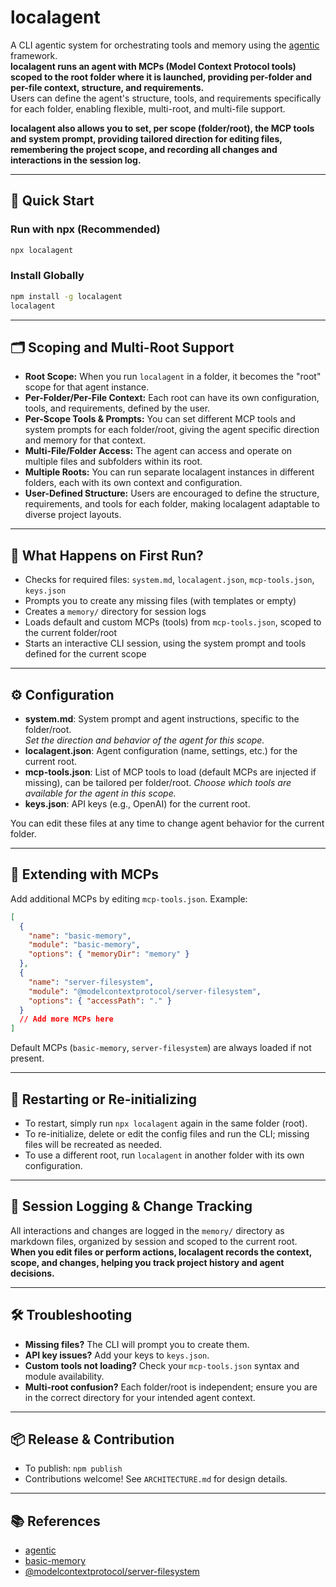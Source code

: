 # localagent

A CLI agentic system for orchestrating tools and memory using the [agentic](https://github.com/transitive-bullshit/agentic) framework.  
**localagent runs an agent with MCPs (Model Context Protocol tools) scoped to the root folder where it is launched, providing per-folder and per-file context, structure, and requirements.**  
Users can define the agent's structure, tools, and requirements specifically for each folder, enabling flexible, multi-root, and multi-file support.

**localagent also allows you to set, per scope (folder/root), the MCP tools and system prompt, providing tailored direction for editing files, remembering the project scope, and recording all changes and interactions in the session log.**

---

## 🚀 Quick Start

### Run with npx (Recommended)

```sh
npx localagent
```

### Install Globally

```sh
npm install -g localagent
localagent
```

---

## 🗂️ Scoping and Multi-Root Support

- **Root Scope:** When you run `localagent` in a folder, it becomes the "root" scope for that agent instance.
- **Per-Folder/Per-File Context:** Each root can have its own configuration, tools, and requirements, defined by the user.
- **Per-Scope Tools & Prompts:** You can set different MCP tools and system prompts for each folder/root, giving the agent specific direction and memory for that context.
- **Multi-File/Folder Access:** The agent can access and operate on multiple files and subfolders within its root.
- **Multiple Roots:** You can run separate localagent instances in different folders, each with its own context and configuration.
- **User-Defined Structure:** Users are encouraged to define the structure, requirements, and tools for each folder, making localagent adaptable to diverse project layouts.

---

## 🏁 What Happens on First Run?

- Checks for required files: `system.md`, `localagent.json`, `mcp-tools.json`, `keys.json`
- Prompts you to create any missing files (with templates or empty)
- Creates a `memory/` directory for session logs
- Loads default and custom MCPs (tools) from `mcp-tools.json`, scoped to the current folder/root
- Starts an interactive CLI session, using the system prompt and tools defined for the current scope

---

## ⚙️ Configuration

- **system.md**: System prompt and agent instructions, specific to the folder/root.  
  _Set the direction and behavior of the agent for this scope._
- **localagent.json**: Agent configuration (name, settings, etc.) for the current root.
- **mcp-tools.json**: List of MCP tools to load (default MCPs are injected if missing), can be tailored per folder/root.
  _Choose which tools are available for the agent in this scope._
- **keys.json**: API keys (e.g., OpenAI) for the current root.

You can edit these files at any time to change agent behavior for the current folder.

---

## 🧩 Extending with MCPs

Add additional MCPs by editing `mcp-tools.json`. Example:

```json
[
  {
    "name": "basic-memory",
    "module": "basic-memory",
    "options": { "memoryDir": "memory" }
  },
  {
    "name": "server-filesystem",
    "module": "@modelcontextprotocol/server-filesystem",
    "options": { "accessPath": "." }
  }
  // Add more MCPs here
]
```

Default MCPs (`basic-memory`, `server-filesystem`) are always loaded if not present.

---

## 🔄 Restarting or Re-initializing

- To restart, simply run `npx localagent` again in the same folder (root).
- To re-initialize, delete or edit the config files and run the CLI; missing files will be recreated as needed.
- To use a different root, run `localagent` in another folder with its own configuration.

---

## 📝 Session Logging & Change Tracking

All interactions and changes are logged in the `memory/` directory as markdown files, organized by session and scoped to the current root.  
**When you edit files or perform actions, localagent records the context, scope, and changes, helping you track project history and agent decisions.**

---

## 🛠️ Troubleshooting

- **Missing files?** The CLI will prompt you to create them.
- **API key issues?** Add your keys to `keys.json`.
- **Custom tools not loading?** Check your `mcp-tools.json` syntax and module availability.
- **Multi-root confusion?** Each folder/root is independent; ensure you are in the correct directory for your intended agent context.

---

## 📦 Release & Contribution

- To publish: `npm publish`
- Contributions welcome! See `ARCHITECTURE.md` for design details.

---

## 📚 References

- [agentic](https://github.com/transitive-bullshit/agentic)
- [basic-memory](https://github.com/basicmachines-co/basic-memory)
- [@modelcontextprotocol/server-filesystem](https://github.com/modelcontextprotocol/server-filesystem)